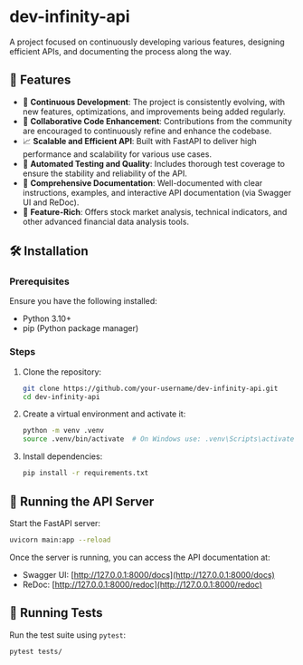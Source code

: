 # dev-infinity-api
A project focused on continuously developing various features, designing efficient APIs, and documenting the process along the way.


## 🚀 Features

- 🔄 **Continuous Development**: The project is consistently evolving, with new features, optimizations, and improvements being added regularly.
- 🤝 **Collaborative Code Enhancement**: Contributions from the community are encouraged to continuously refine and enhance the codebase.
- 📈 **Scalable and Efficient API**: Built with FastAPI to deliver high performance and scalability for various use cases.
- 🧪 **Automated Testing and Quality**: Includes thorough test coverage to ensure the stability and reliability of the API.
- 📝 **Comprehensive Documentation**: Well-documented with clear instructions, examples, and interactive API documentation (via Swagger UI and ReDoc).
- 🚀 **Feature-Rich**: Offers stock market analysis, technical indicators, and other advanced financial data analysis tools.


## 🛠 Installation

### Prerequisites

Ensure you have the following installed:

- Python 3.10+
- pip (Python package manager)

### Steps

1. Clone the repository:

   ```bash
   git clone https://github.com/your-username/dev-infinity-api.git
   cd dev-infinity-api
   ```

2. Create a virtual environment and activate it:

   ```bash
   python -m venv .venv
   source .venv/bin/activate  # On Windows use: .venv\Scripts\activate
   ```

3. Install dependencies:

   ```bash
   pip install -r requirements.txt
   ```

## 📡 Running the API Server

Start the FastAPI server:

```bash
uvicorn main:app --reload
```

Once the server is running, you can access the API documentation at:

- Swagger UI: [http://127.0.0.1:8000/docs](http://127.0.0.1:8000/docs)
- ReDoc: [http://127.0.0.1:8000/redoc](http://127.0.0.1:8000/redoc)

## 🧪 Running Tests

Run the test suite using `pytest`:

```bash
pytest tests/
```